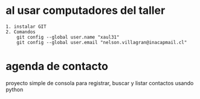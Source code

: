 # al usar computadores del taller
    1. instalar GIT
    2. Comandos
        git config --global user.name "xaul31"
        git config --global user.email "nelson.villagran@inacapmail.cl"

# agenda de contacto
proyecto simple de consola para registrar, buscar y listar contactos usando python
